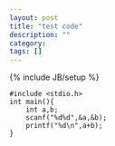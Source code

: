 ```yaml
---
layout: post
title: "test code"
description: ""
category: 
tags: []
---
```

{% include JB/setup %}
```
#include <stdio.h>
int main(){
	int a,b;
	scanf("%d%d",&a,&b);
	printf("%d\n",a+b);
}
```
